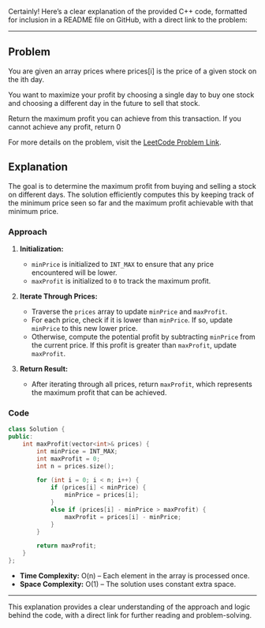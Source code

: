 Certainly! Here’s a clear explanation of the provided C++ code, formatted for inclusion in a README file on GitHub, with a direct link to the problem:

---

## Problem

You are given an array prices where prices[i] is the price of a given stock on the ith day.

You want to maximize your profit by choosing a single day to buy one stock and choosing a different day in the future to sell that stock.

Return the maximum profit you can achieve from this transaction. If you cannot achieve any profit, return 0

For more details on the problem, visit the [LeetCode Problem Link](https://leetcode.com/problems/best-time-to-buy-and-sell-stock/).

## Explanation

The goal is to determine the maximum profit from buying and selling a stock on different days. The solution efficiently computes this by keeping track of the minimum price seen so far and the maximum profit achievable with that minimum price.

### Approach

1. **Initialization:**
   - `minPrice` is initialized to `INT_MAX` to ensure that any price encountered will be lower.
   - `maxProfit` is initialized to `0` to track the maximum profit.

2. **Iterate Through Prices:**
   - Traverse the `prices` array to update `minPrice` and `maxProfit`.
   - For each price, check if it is lower than `minPrice`. If so, update `minPrice` to this new lower price.
   - Otherwise, compute the potential profit by subtracting `minPrice` from the current price. If this profit is greater than `maxProfit`, update `maxProfit`.

3. **Return Result:**
   - After iterating through all prices, return `maxProfit`, which represents the maximum profit that can be achieved.

### Code

```cpp
class Solution {
public:
    int maxProfit(vector<int>& prices) {
        int minPrice = INT_MAX;
        int maxProfit = 0;
        int n = prices.size();

        for (int i = 0; i < n; i++) {
            if (prices[i] < minPrice) {
                minPrice = prices[i]; 
            }
            else if (prices[i] - minPrice > maxProfit) {
                maxProfit = prices[i] - minPrice; 
            }
        }

        return maxProfit;
    }
};
```

- **Time Complexity:** O(n) – Each element in the array is processed once.
- **Space Complexity:** O(1) – The solution uses constant extra space.

---

This explanation provides a clear understanding of the approach and logic behind the code, with a direct link for further reading and problem-solving.
